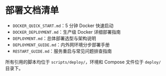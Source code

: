 # 部署文档清单

- `DOCKER_QUICK_START.md`：5 分钟 Docker 快速启动
- `DOCKER_DEPLOYMENT.md`：生产级 Docker 详细部署指南
- `DEPLOYMENT.md`：总体部署选型与架构说明
- `DEPLOYMENT_GUIDE.md`：内外网环境分步部署手册
- `RESTART_GUIDE.md`：服务重启与常见问题排查指南

所有引用的脚本均位于 `scripts/deploy/`，环境和 Compose 文件位于 `deploy/` 目录下。
